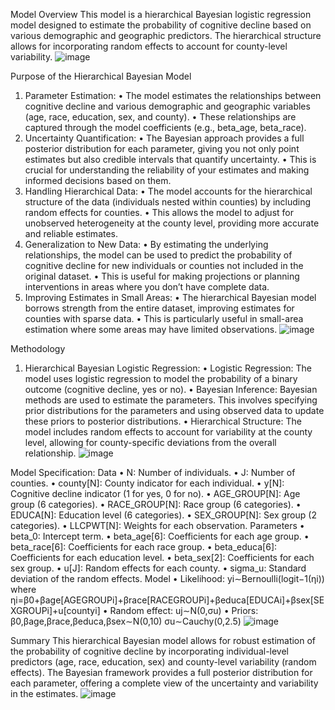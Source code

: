 Model Overview
This model is a hierarchical Bayesian logistic regression model designed to estimate the probability of cognitive decline based on various demographic and geographic predictors. The hierarchical structure allows for incorporating random effects to account for county-level variability.
![image](https://github.com/user-attachments/assets/0b1bc2c2-521b-463b-a1fa-536f6dc369b1)

Purpose of the Hierarchical Bayesian Model
1.	Parameter Estimation:
•	The model estimates the relationships between cognitive decline and various demographic and geographic variables (age, race, education, sex, and county).
•	These relationships are captured through the model coefficients (e.g., beta_age, beta_race).
2.	Uncertainty Quantification:
•	The Bayesian approach provides a full posterior distribution for each parameter, giving you not only point estimates but also credible intervals that quantify uncertainty.
•	This is crucial for understanding the reliability of your estimates and making informed decisions based on them.
3.	Handling Hierarchical Data:
•	The model accounts for the hierarchical structure of the data (individuals nested within counties) by including random effects for counties.
•	This allows the model to adjust for unobserved heterogeneity at the county level, providing more accurate and reliable estimates.
4.	Generalization to New Data:
•	By estimating the underlying relationships, the model can be used to predict the probability of cognitive decline for new individuals or counties not included in the original dataset.
•	This is useful for making projections or planning interventions in areas where you don’t have complete data.
5.	Improving Estimates in Small Areas:
•	The hierarchical Bayesian model borrows strength from the entire dataset, improving estimates for counties with sparse data.
•	This is particularly useful in small-area estimation where some areas may have limited observations.
![image](https://github.com/user-attachments/assets/3dce5d4b-0353-438b-a456-9d16b64f1f0d)

Methodology
1.	Hierarchical Bayesian Logistic Regression:
•	Logistic Regression: The model uses logistic regression to model the probability of a binary outcome (cognitive decline, yes or no).
•	Bayesian Inference: Bayesian methods are used to estimate the parameters. This involves specifying prior distributions for the parameters and using observed data to update these priors to posterior distributions.
•	Hierarchical Structure: The model includes random effects to account for variability at the county level, allowing for county-specific deviations from the overall relationship.
![image](https://github.com/user-attachments/assets/876d6165-9eae-4bc5-9a9e-db8df90f9917)


Model Specification:
Data
•	N: Number of individuals.
•	J: Number of counties.
•	county[N]: County indicator for each individual.
•	y[N]: Cognitive decline indicator (1 for yes, 0 for no).
•	AGE_GROUP[N]: Age group (6 categories).
•	RACE_GROUP[N]: Race group (6 categories).
•	EDUCA[N]: Education level (6 categories).
•	SEX_GROUP[N]: Sex group (2 categories).
•	LLCPWT[N]: Weights for each observation.
Parameters
•	beta_0: Intercept term.
•	beta_age[6]: Coefficients for each age group.
•	beta_race[6]: Coefficients for each race group.
•	beta_educa[6]: Coefficients for each education level.
•	beta_sex[2]: Coefficients for each sex group.
•	u[J]: Random effects for each county.
•	sigma_u: Standard deviation of the random effects.
Model
•	Likelihood:
yi∼Bernoulli(logit−1(ηi))
where ηi=β0+βage[AGEGROUPi]+βrace[RACEGROUPi]+βeduca[EDUCAi]+βsex[SEXGROUPi]+u[countyi]
•	Random effect:
uj∼N(0,σu)
•	Priors:
β0,βage,βrace,βeduca,βsex∼N(0,10)
σu∼Cauchy(0,2.5)
![image](https://github.com/user-attachments/assets/d0e14a5b-934b-4c03-a778-60df271ab062)

Summary
This hierarchical Bayesian model allows for robust estimation of the probability of cognitive decline by incorporating individual-level predictors (age, race, education, sex) and county-level variability (random effects). The Bayesian framework provides a full posterior distribution for each parameter, offering a complete view of the uncertainty and variability in the estimates.
![image](https://github.com/user-attachments/assets/0da5d464-e48f-4e01-9949-bb4a9334852d)



